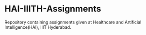 # HAI-IIITH-Assignments
Repository containing assignments given at Healthcare and Artificial Intelligence(HAI), IIIT Hyderabad.
